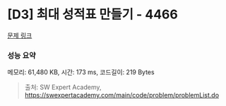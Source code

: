 # [D3] 최대 성적표 만들기 - 4466 

[문제 링크](https://swexpertacademy.com/main/code/problem/problemDetail.do?contestProbId=AWOUfCJ6qVMDFAWg) 

### 성능 요약

메모리: 61,480 KB, 시간: 173 ms, 코드길이: 219 Bytes



> 출처: SW Expert Academy, https://swexpertacademy.com/main/code/problem/problemList.do